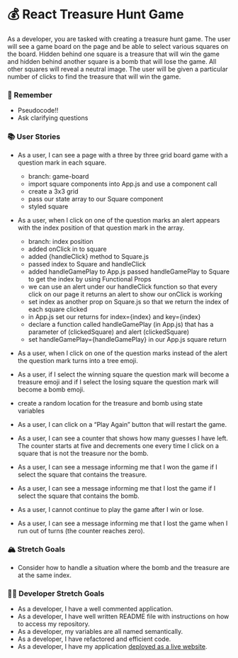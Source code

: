 # 💰 React Treasure Hunt Game

As a developer, you are tasked with creating a treasure hunt game. The user will see a game board on the page and be able to select various squares on the board. Hidden behind one square is a treasure that will win the game and hidden behind another square is a bomb that will lose the game. All other squares will reveal a neutral image. The user will be given a particular number of clicks to find the treasure that will win the game.

### 🤔 Remember

- Pseudocode!!
- Ask clarifying questions

### 📚 User Stories

- As a user, I can see a page with a three by three grid board game with a question mark in each square.
  - branch: game-board
  - import square components into App.js and use a component call
  - create a 3x3 grid
  - pass our state array to our Square component
  - styled square

- As a user, when I click on one of the question marks an alert appears with the index position of that question mark in the array.
  - branch: index position
  - added onClick in to square 
  - added {handleClick} method to Square.js
  - passed index to Square and handleClick
  - added handleGamePlay to App.js
  passed handleGamePlay to Square to get the index by using Functional Props
  - we can use an alert under our handleClick function so that every click on our page it returns an alert to show our onClick is working
  - set index as another prop on Square.js so that we return the index of each square clicked
  - in App.js set our returns for index={index} and key={index}
  - declare a function called handleGamePlay (in App.js) that has a parameter of (clickedSquare) and alert (clickedSquare)
  - set handleGamePlay={handleGamePlay} in our App.js square return

- As a user, when I click on one of the question marks instead of the alert the question mark turns into a tree emoji.


- As a user, if I select the winning square the question mark will become a treasure emoji and if I select the losing square the question mark will become a bomb emoji.

 - create a random location for the treasure and bomb using state variables 

- As a user, I can click on a “Play Again” button that will restart the game.
- As a user, I can see a counter that shows how many guesses I have left. The counter starts at five and decrements one every time I click on a square that is not the treasure nor the bomb.
- As a user, I can see a message informing me that I won the game if I select the square that contains the treasure.
- As a user, I can see a message informing me that I lost the game if I select the square that contains the bomb.
- As a user, I cannot continue to play the game after I win or lose.
- As a user, I can see a message informing me that I lost the game when I run out of turns (the counter reaches zero).

### 🏔 Stretch Goals

- Consider how to handle a situation where the bomb and the treasure are at the same index.

### 👩‍💻 Developer Stretch Goals

- As a developer, I have a well commented application.
- As a developer, I have well written README file with instructions on how to access my repository.
- As a developer, my variables are all named semantically.
- As a developer, I have refactored and efficient code.
- As a developer, I have my application [deployed as a live website](https://render.com/docs/deploy-create-react-app).
